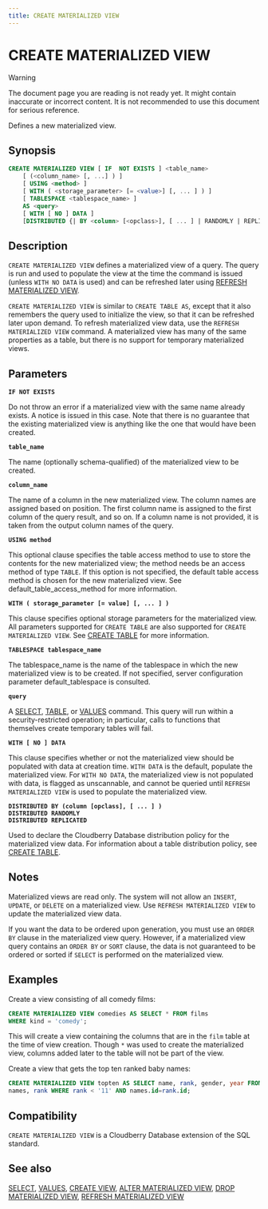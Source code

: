 ```yaml
---
title: CREATE MATERIALIZED VIEW
---
```


# CREATE MATERIALIZED VIEW

> [!WARNING]
> The document page you are reading is not ready yet. It might contain inaccurate or incorrect content. It is not recommended to use this document for serious reference.

Defines a new materialized view.

## Synopsis

```sql
CREATE MATERIALIZED VIEW [ IF  NOT EXISTS ] <table_name>
    [ (<column_name> [, ...] ) ]
    [ USING <method> ]
    [ WITH ( <storage_parameter> [= <value>] [, ... ] ) ]
    [ TABLESPACE <tablespace_name> ]
    AS <query>
    [ WITH [ NO ] DATA ]
    [DISTRIBUTED {| BY <column> [<opclass>], [ ... ] | RANDOMLY | REPLICATED }]
```

## Description

`CREATE MATERIALIZED VIEW` defines a materialized view of a query. The query is run and used to populate the view at the time the command is issued (unless `WITH NO DATA` is used) and can be refreshed later using [REFRESH MATERIALIZED VIEW](/docs/sql-stmts/sql-stmt-refresh-materialized-view.md).

`CREATE MATERIALIZED VIEW` is similar to `CREATE TABLE AS`, except that it also remembers the query used to initialize the view, so that it can be refreshed later upon demand. To refresh materialized view data, use the `REFRESH MATERIALIZED VIEW` command. A materialized view has many of the same properties as a table, but there is no support for temporary materialized views.

## Parameters

**`IF NOT EXISTS`**

Do not throw an error if a materialized view with the same name already exists. A notice is issued in this case. Note that there is no guarantee that the existing materialized view is anything like the one that would have been created.

**`table_name`**

The name (optionally schema-qualified) of the materialized view to be created.

**`column_name`**

The name of a column in the new materialized view. The column names are assigned based on position. The first column name is assigned to the first column of the query result, and so on. If a column name is not provided, it is taken from the output column names of the query.

**`USING method`**

This optional clause specifies the table access method to use to store the contents for the new materialized view; the method needs be an access method of type `TABLE`. If this option is not specified, the default table access method is chosen for the new materialized view. See default_table_access_method for more information.

**`WITH ( storage_parameter [= value] [, ... ] )`**

This clause specifies optional storage parameters for the materialized view. All parameters supported for `CREATE TABLE` are also supported for `CREATE MATERIALIZED VIEW`. See [CREATE TABLE](/docs/sql-stmts/sql-stmt-create-table.md) for more information.

**`TABLESPACE tablespace_name`**

The tablespace_name is the name of the tablespace in which the new materialized view is to be created. If not specified, server configuration parameter default_tablespace is consulted.

**`query`**

A [SELECT](/docs/sql-stmts/sql-stmt-select.md), [TABLE](/docs/sql-stmts/sql-stmt-select.md#the-table-command), or [VALUES](/docs/sql-stmts/sql-stmt-values.md) command. This query will run within a security-restricted operation; in particular, calls to functions that themselves create temporary tables will fail.

**`WITH [ NO ] DATA`**

This clause specifies whether or not the materialized view should be populated with data at creation time. `WITH DATA` is the default, populate the materialized view. For `WITH NO DATA`, the materialized view is not populated with data, is flagged as unscannable, and cannot be queried until `REFRESH MATERIALIZED VIEW` is used to populate the materialized view.

**`DISTRIBUTED BY (column [opclass], [ ... ] )`**<br />
**`DISTRIBUTED RANDOMLY`**<br />
**`DISTRIBUTED REPLICATED`**

Used to declare the Cloudberry Database distribution policy for the materialized view data. For information about a table distribution policy, see [CREATE TABLE](/docs/sql-stmts/sql-stmt-create-table.md).

## Notes

Materialized views are read only. The system will not allow an `INSERT`, `UPDATE`, or `DELETE` on a materialized view. Use `REFRESH MATERIALIZED VIEW` to update the materialized view data.

If you want the data to be ordered upon generation, you must use an `ORDER BY` clause in the materialized view query. However, if a materialized view query contains an `ORDER BY` or `SORT` clause, the data is not guaranteed to be ordered or sorted if `SELECT` is performed on the materialized view.

## Examples

Create a view consisting of all comedy films:

```sql
CREATE MATERIALIZED VIEW comedies AS SELECT * FROM films 
WHERE kind = 'comedy';
```

This will create a view containing the columns that are in the `film` table at the time of view creation. Though `*` was used to create the materialized view, columns added later to the table will not be part of the view.

Create a view that gets the top ten ranked baby names:

```sql
CREATE MATERIALIZED VIEW topten AS SELECT name, rank, gender, year FROM 
names, rank WHERE rank < '11' AND names.id=rank.id;
```

## Compatibility

`CREATE MATERIALIZED VIEW` is a Cloudberry Database extension of the SQL standard.

## See also

[SELECT](/docs/sql-stmts/sql-stmt-select.md), [VALUES](/docs/sql-stmts/sql-stmt-values.md), [CREATE VIEW](/docs/sql-stmts/sql-stmt-create-view.md), [ALTER MATERIALIZED VIEW](/docs/sql-stmts/sql-stmt-alter-materialized-view.md), [DROP MATERIALIZED VIEW](/docs/sql-stmts/sql-stmt-drop-materialized-view.md), [REFRESH MATERIALIZED VIEW](/docs/sql-stmts/sql-stmt-refresh-materialized-view.md)
